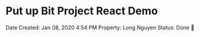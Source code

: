 # Put up Bit Project React Demo

Date Created: Jan 08, 2020 4:54 PM
Property: Long Nguyen
Status: Done 🙌